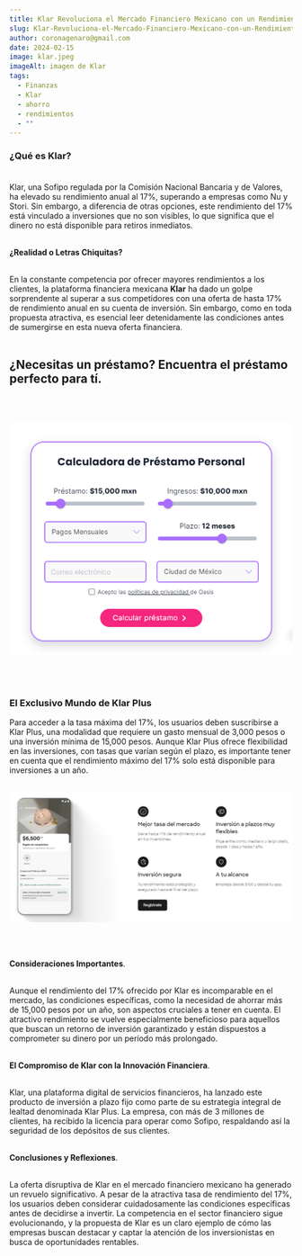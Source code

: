 ```yaml
---
title: Klar Revoluciona el Mercado Financiero Mexicano con un Rendimiento del 17%
slug: Klar-Revoluciona-el-Mercado-Financiero-Mexicano-con-un-Rendimiento-del-17
author: coronagenaro@gmail.com
date: 2024-02-15
image: klar.jpeg
imageAlt: imagen de Klar
tags:
  - Finanzas
  - Klar
  - ahorro
  - rendimientos
  - ""
---
```

### **¿﻿Qué es Klar?**<br/><br/>

Klar, una Sofipo regulada por la Comisión Nacional Bancaria y de Valores, ha elevado su rendimiento anual al 17%, superando a empresas como Nu y Stori. Sin embargo, a diferencia de otras opciones, este rendimiento del 17% está vinculado a inversiones que no son visibles, lo que significa que el dinero no está disponible para retiros inmediatos.<br/><br/>

**¿Realidad o Letras Chiquitas?**<br/><br/>

En la constante competencia por ofrecer mayores rendimientos a los clientes, la plataforma financiera mexicana **Klar** ha dado un golpe sorprendente al superar a sus competidores con una oferta de hasta 17% de rendimiento anual en su cuenta de inversión. Sin embargo, como en toda propuesta atractiva, es esencial leer detenidamente las condiciones antes de sumergirse en esta nueva oferta financiera.<br/><br/>

## **¿﻿Necesitas un préstamo? Encuentra el préstamo perfecto para tí.**

<br/><br/>

[![calculadora de préstamos de Oasis Financiero](calculadora-oasis.png "calculadora de préstamos de Oasis Financiero")](https://oasisfinanciero.com/compara/prestamos-personales)

<br/><br/>

### **El Exclusivo Mundo de Klar Plus**

Para acceder a la tasa máxima del 17%, los usuarios deben suscribirse a Klar Plus, una modalidad que requiere un gasto mensual de 3,000 pesos o una inversión mínima de 15,000 pesos. Aunque Klar Plus ofrece flexibilidad en las inversiones, con tasas que varían según el plazo, es importante tener en cuenta que el rendimiento máximo del 17% solo está disponible para inversiones a un año.<br/><br/>



![imagen de Klar](klar-imagen-1.png "imagen de Klar")

<br/><br/>

**Consideraciones Importantes**.<br/><br/>

Aunque el rendimiento del 17% ofrecido por Klar es incomparable en el mercado, las condiciones específicas, como la necesidad de ahorrar más de 15,000 pesos por un año, son aspectos cruciales a tener en cuenta. El atractivo rendimiento se vuelve especialmente beneficioso para aquellos que buscan un retorno de inversión garantizado y están dispuestos a comprometer su dinero por un período más prolongado.<br/><br/>

**El Compromiso de Klar con la Innovación Financiera**.<br/><br/>

Klar, una plataforma digital de servicios financieros, ha lanzado este producto de inversión a plazo fijo como parte de su estrategia integral de lealtad denominada Klar Plus. La empresa, con más de 3 millones de clientes, ha recibido la licencia para operar como Sofipo, respaldando así la seguridad de los depósitos de sus clientes.<br/><br/>

**Conclusiones y Reflexiones**.<br/><br/>

La oferta disruptiva de Klar en el mercado financiero mexicano ha generado un revuelo significativo. A pesar de la atractiva tasa de rendimiento del 17%, los usuarios deben considerar cuidadosamente las condiciones específicas antes de decidirse a invertir. La competencia en el sector financiero sigue evolucionando, y la propuesta de Klar es un claro ejemplo de cómo las empresas buscan destacar y captar la atención de los inversionistas en busca de oportunidades rentables.<br/><br/>